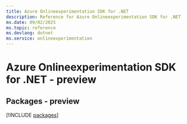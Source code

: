 ```yaml
---
title: Azure Onlineexperimentation SDK for .NET
description: Reference for Azure Onlineexperimentation SDK for .NET
ms.date: 09/02/2025
ms.topic: reference
ms.devlang: dotnet
ms.service: onlineexperimentation
---
```

# Azure Onlineexperimentation SDK for .NET - preview
## Packages - preview
[!INCLUDE [packages](onlineexperimentation-index.md)]